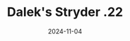 ---
title: Dalek's Stryder .22
date: 2024-11-04

weapon: 
-
    attachment: Muzzle
    item: Suppressor 
-
    attachment: Barrel
    item: CHF Barrel
-
    attachment: Magazine
    item: Extended Mag II
-
    attachment: Stock  
    item: Akimbo Stryder .22 
-
    attachment: Fire Mods  
    item: Rapid Fire 

tags: weaponBuild
---